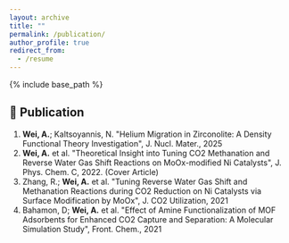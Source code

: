 ```yaml
---
layout: archive
title: ""
permalink: /publication/
author_profile: true
redirect_from:
  - /resume
---
```


{% include base_path %}

📜 Publication
------
1.  **Wei, A.**; Kaltsoyannis, N. "Helium Migration in Zirconolite: A Density Functional Theory Investigation", J. Nucl. Mater., 2025
2.  **Wei, A.** et al. "Theoretical Insight into Tuning CO2 Methanation and Reverse Water Gas Shift Reactions on MoOx-modified Ni Catalysts", J. Phys. Chem. C, 2022. (Cover Article)
3.  Zhang, R.; **Wei, A.** et al. "Tuning Reverse Water Gas Shift and Methanation Reactions during CO2 Reduction on Ni Catalysts via Surface Modification by MoOx", J. CO2 Utilization, 2021
4.  Bahamon, D; **Wei, A.** et al. "Effect of Amine Functionalization of MOF Adsorbents for Enhanced CO2 Capture and Separation: A Molecular Simulation Study", Front. Chem., 2021

